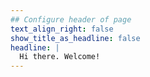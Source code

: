 ```yaml
---
## Configure header of page
text_align_right: false
show_title_as_headline: false
headline: |
  Hi there. Welcome!
---
```


<!-- this is a subheadline -->
